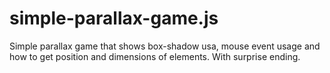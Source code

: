 # simple-parallax-game.js
Simple parallax game that shows box-shadow usa, mouse event usage and how to get position and dimensions of elements. With surprise ending.
